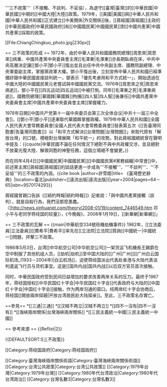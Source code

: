 '''三不政策'''（不接觸、不談判、不妥協），為退守[[臺灣|臺灣]]的[[中華民國|中華民國]]中期的[[中國大陸|大陸]]政策。1979年，[[美國|美國]]與[[中華人民共和國|中華人民共和國]]正式建立[[中美關係|外交關係]]後，[[蔣經國|蔣經國]]主政的[[中華民國政府|中華民國政府]]和[[中國國民黨|中國國民黨]]對[[中國共產黨|中國共產黨]]採取的政策。

[[File:ChiangChingkuo_photo.jpg|230px]]

== 三不政策的形成 ==
1972年，由於中華人民共和國國務院總理[[周恩來|周恩來]]病重、中國共產黨中央委員會主席[[毛澤東|毛澤東]]亦長期臥病在床，中共中央高層決定讓[[鄧小平|鄧小平]]復出並且出任中共中央副主席、國務院副總理、中央軍委副主席，掌握黨政軍大權。鄧小平復出後，立刻宣佈中華人民共和國已經準備好跟中華民國直接談判統一，鄧表示「優先考慮用和平方式統一」，開始透過在中國大陸的中國國民黨元老嘗試與中國國民黨交流。1976年[[周恩來之死|周恩來病逝]]，鄧小平在[[四五运动|四五运动]]中被打倒。同年[[毛澤東之死|毛澤東病逝]]，國務院總理[[華國鋒|華國鋒]]拘捕[[四人幫|四人幫]]後兼任[[中國共產黨中央委員會主席|中國共產黨中央委員會主席]]掌握權力。

1978年召開[[中国共产党第十一届中央委员会第三次全体会议|中共十一屆三中全會]]，[[鄧小平|鄧小平]]逐漸取代華國鋒掌握政權。1979年中華人民共和國[[全國人民代表大會常務委員會|全國人民代表大會常務委員會]]發表第五次《[[告臺灣同胞書|告臺灣同胞書]]》以「和平方式解決[[台灣問題|台灣問題]]」來取代原有「解放台灣」的口號，積極對台灣展開「和平統一」的攻勢。對此蔣經國總統曾在聲明中提及：{{cquote|中華民國不論在任何情況下絕對不與中共政權交涉，並且絕對不放棄光復大陸、解救同胞的神聖任務，這個立場絕不會變更。}}

而在同年4月4日[[中國國民黨|中國國民黨]][[中國國民黨#黨務組織|中常會]]中，前述黨主席[[蔣經國|蔣經國]]的談話更進一步成為'''不接觸'''、'''不談判'''、'''不妥協'''的三不政策的內涵。<ref>{{cite book |author=許雪姬|title= 《臺灣歷史辭典》|location=臺北|publisher=[[遠流出版|遠流出版]]|year=2004|pages=64－65|isbn=9570174293}}</ref>

蔣經國曾親口告訴《[[紐約時報|紐約時報]]》記者說：「與中國共產黨接觸（談判），就是自殺行為，我們沒那麼愚蠢。<ref>〈[http://news.xinhuanet.com/theory/2008-01/19/content_7446549.htm 邓小平与老同学蒋经国的较量]〉，《今晚報》，2008年1月19日，[[新華網|新華網]]</ref>」

== 三不政策的瓦解 ==
{{main|中華航空334號班機劫機事件}}
1982年，[[立法委員|立法委員]][[費希平|費希平]]率先在[[立法院|立法院]]質詢[[中國統一|中國統一]]問題，抨擊三不政策。

1986年5月3日，台湾[[中华航空公司|中华航空公司]]一架货运飞机機長王錫爵在空中制服了其他机组人员，[[劫机|劫机]]至中国大陆的[[广州|广州]][[广州白云国际机场_(1933－2004年)|白云机场]]，迫使蒋经国派出代表赴香港与大陆代表谈判遣返飞行员与货机事宜。这是[[国共内战|国共内战]]以后双方官员首次接触。

同时，中華民国政府受到民间日益增加的要求改善两岸关系的压力。最终于1987年，蒋经国授权[[中华民国红十字会|中华民国红十字会]]代表政府与大陆的[[中国红十字会|中国红十字会]]接触，作为两岸沟通的窗口。经两岸红十字会协商后，蒋经国[[開放兩岸探親|开放台湾居民赴大陆探亲]]。至此，三不政策名存實亡。

==參見==
*[[三通|三通]]
*[[汉贼不两立|汉贼不两立]]
*[[四不一沒有|四不一沒有]]
*[[海峽兩岸關係|台灣海峽兩岸關係]]
*[[三民主義統一中國|三民主義統一中國]]

== 參考來源 ==
{{Reflist|2}}

{{DEFAULTSORT:S三不政策}}

[[Category:蒋经国政府|Category:蒋经国政府]]

[[Category:臺灣海峽兩岸關係術語|Category:臺灣海峽兩岸關係術語]]
[[Category:台湾公共政策|Category:台湾公共政策]]
[[Category:1979年台灣|Category:1979年台灣]]
[[Category:1980年代台湾政治|Category:1980年代台湾政治]]
[[Category:台灣名數3|Category:台灣名數3]]